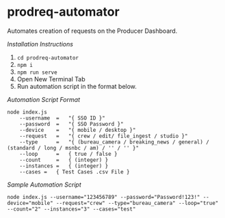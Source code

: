 # prodreq-automator
Automates creation of requests on the Producer Dashboard.

*Installation Instructions*

1. `cd prodreq-automator`
2. `npm i`
3. `npm run serve`
4. Open New Terminal Tab
5. Run automation script in the format below.

*Automation Script Format*

```
node index.js
	--username	=	"{ SSO ID }"
	--password	=	"{ SSO Password }"
	--device	=	"{ mobile / desktop }"
	--request	=	"{ crew / edit/ file_ingest / studio }"
	--type		=	"{ (bureau_camera / breaking_news / general) / (standard / long / msnbc / am) / '' / '' }"
	--loop		=	{ true / false }
	--count		=	{ (integer) }
	--instances	=	{ (integer) }
	--cases	=	{ Test Cases .csv File }
```

*Sample Automation Script*

`node index.js --username="123456789" --password="Password!123!" --device="mobile" --request="crew" --type="bureau_camera" --loop="true" --count="2" --instances="3" --cases="test"`
